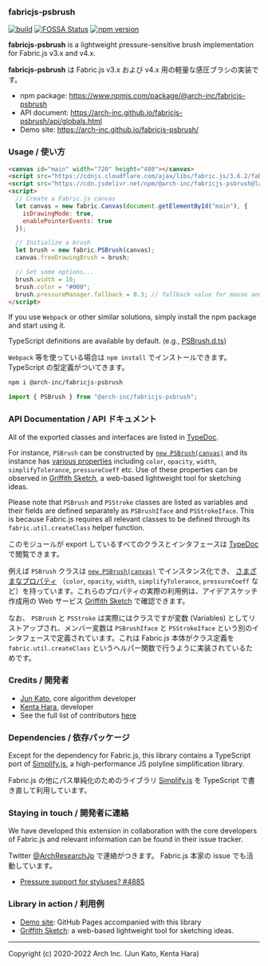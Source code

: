 ### fabricjs-psbrush

[![build](https://github.com/arch-inc/fabricjs-psbrush/workflows/npm-publish/badge.svg)](https://github.com/arch-inc/fabricjs-psbrush/actions?query=workflow%3Anpm-publish)
[![FOSSA Status](https://app.fossa.com/api/projects/git%2Bgithub.com%2Farch-inc%2Ffabricjs-psbrush.svg?type=shield)](https://app.fossa.com/projects/git%2Bgithub.com%2Farch-inc%2Ffabricjs-psbrush?ref=badge_shield)
[![npm version](https://img.shields.io/npm/v/@arch-inc/fabricjs-psbrush)](https://www.npmjs.com/package/@arch-inc/fabricjs-psbrush)

**fabricjs-psbrush** is a lightweight pressure-sensitive brush implementation for Fabric.js v3.x and v4.x.

**fabricjs-psbrush** は Fabric.js v3.x および v4.x 用の軽量な感圧ブラシの実装です。

- npm package: https://www.npmjs.com/package/@arch-inc/fabricjs-psbrush
- API document: https://arch-inc.github.io/fabricjs-psbrush/api/globals.html
- Demo site: https://arch-inc.github.io/fabricjs-psbrush/

### Usage / 使い方

```html
<canvas id="main" width="720" height="480"></canvas>
<script src="https://cdnjs.cloudflare.com/ajax/libs/fabric.js/3.6.2/fabric.min.js"></script>
<script src="https://cdn.jsdelivr.net/npm/@arch-inc/fabricjs-psbrush@latest/dist/index.js"></script>
<script>
  // Create a Fabric.js canvas
  let canvas = new fabric.Canvas(document.getElementById("main"), {
    isDrawingMode: true,
    enablePointerEvents: true
  });

  // Initialize a brush
  let brush = new fabric.PSBrush(canvas);
  canvas.freeDrawingBrush = brush;

  // Set some options...
  brush.width = 10;
  brush.color = "#000";
  brush.pressureManager.fallback = 0.3; // fallback value for mouse and touch events
</script>
```

If you use `Webpack` or other similar solutions, simply install the npm package and start using it.

TypeScript definitions are available by default. (e.g., [PSBrush.d.ts](https://cdn.jsdelivr.net/npm/@arch-inc/fabricjs-psbrush@latest/dist/PSBrush.d.ts))

`Webpack` 等を使っている場合は `npm install` でインストールできます。TypeScript の型定義がついてきます。

```sh
npm i @arch-inc/fabricjs-psbrush
```

```javascript
import { PSBrush } from "@arch-inc/fabricjs-psbrush";
```

### API Documentation / API ドキュメント

All of the exported classes and interfaces are listed in [TypeDoc](https://arch-inc.github.io/fabricjs-psbrush/api/globals.html).

For instance, `PSBrush` can be constructed by [`new PSBrush(canvas)`](https://arch-inc.github.io/fabricjs-psbrush/api/globals.html#psbrush) and its instance has [various properties](https://arch-inc.github.io/fabricjs-psbrush/api/interfaces/psbrushiface.html) including `color`, `opacity`, `width`, `simplifyTolerance`, `pressureCoeff` etc. Use of these properties can be observed in [Griffith Sketch](https://gs.archinc.jp/), a web-based lightweight tool for sketching ideas.

Please note that `PSBrush` and `PSStroke` classes are listed as variables and their fields are defined separately as `PSBrushIface` and `PSStrokeIface`. This is because Fabric.js requires all relevant classes to be defined through its `fabric.util.createClass` helper function.

このモジュールが export しているすべてのクラスとインタフェースは [TypeDoc](https://arch-inc.github.io/fabricjs-psbrush/api/globals.html) で閲覧できます。

例えば `PSBrush` クラスは [`new PSBrush(canvas)`](https://arch-inc.github.io/fabricjs-psbrush/api/globals.html#psbrush) でインスタンス化でき、 [さまざまなプロパティ](https://arch-inc.github.io/fabricjs-psbrush/api/interfaces/psbrushiface.html) （`color`, `opacity`, `width`, `simplifyTolerance`, `pressureCoeff` など）を持っています。これらのプロパティの実際の利用例は、アイデアスケッチ作成用の Web サービス [Griffith Sketch](https://gs.archinc.jp/) で確認できます。

なお、 `PSBrush` と `PSStroke` は実際にはクラスですが変数 (Variables) としてリストアップされ、メンバー変数は `PSBrushIface` と `PSStrokeIface` という別のインタフェースで定義されています。これは Fabric.js 本体がクラス定義を `fabric.util.createClass` というヘルパー関数で行うように実装されているためです。

### Credits / 開発者

- [Jun Kato](https://junkato.jp), core algorithm developer
- [Kenta Hara](https://twitter.com/mactkg), developer
- See the full list of contributors [here](https://github.com/arch-inc/fabricjs-psbrush/graphs/contributors)

### Dependencies / 依存パッケージ

Except for the dependency for Fabric.js, this library contains a TypeScript port of [Simplify.js](https://mourner.github.io/simplify-js/), a high-performance JS polyline simplification library.

Fabric.js の他にパス単純化のためのライブラリ [Simplify.js](https://mourner.github.io/simplify-js/) を TypeScript で書き直して利用しています。

### Staying in touch / 開発者に連絡

We have developed this extension in collaboration with the core developers of Fabric.js and relevant information can be found in their issue tracker.

Twitter [@ArchResearchJp](https://twitter.com/ArchResearchJp) で連絡がつきます。 Fabric.js 本家の issue でも活動しています。

- [Pressure support for styluses? #4885
  ](https://github.com/fabricjs/fabric.js/issues/4885)

### Library in action / 利用例

- [Demo site](https://arch-inc.github.io/fabricjs-psbrush/): GitHub Pages accompanied with this library
- [Griffith Sketch](https://gs.archinc.jp/): a web-based lightweight tool for sketching ideas.

---

Copyright (c) 2020-2022 Arch Inc. (Jun Kato, Kenta Hara)
